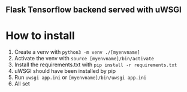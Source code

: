 ## Flask Tensorflow backend served with uWSGI

# How to install  
1. Create a venv with `python3 -m venv ./[myenvname]`
2. Activate the venv with `source [myenvname]/bin/activate`
3. Install the requirements.txt with `pip install -r requirements.txt`
4. uWSGI should have been installed by pip
5. Run `uwsgi app.ini` or `[myenvname]/bin/uwsgi app.ini`
6. All set